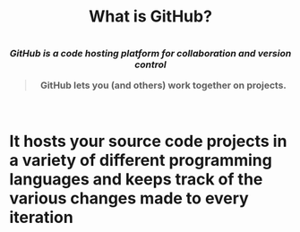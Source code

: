 <h1 align="center"> What is GitHub?<h1>
  <h3 align="center">
  
*GitHub is a code hosting platform for collaboration and version control*

>GitHub lets you (and others) work together on projects. 

</h3>
<h1 align="center>
 Why Github ?
  <h1>
 <img src=imgs/whyisgit.jpg />
           
 <br> It hosts your source code projects in a variety of different programming languages and keeps track of the various changes made to every iteration </br>
